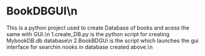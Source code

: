 # BookDBGUI\n
This is a python project used to create Database of books and acess the same with GUI.\n
1.create_DB.py is the python script for creating MybookDB.db database\n
2.BookBDGUi is the script which launches the gui interface for searchin nooks in database created above.\n

